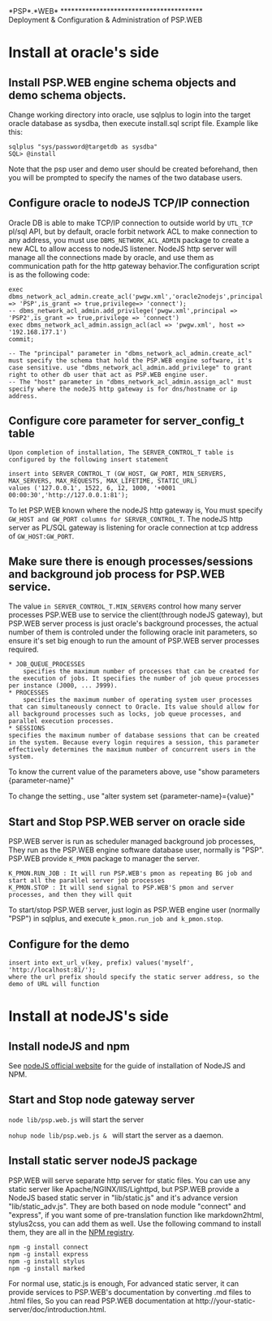 <link type="text/css" rel="stylesheet" href="doc.css" />
<span class="psp_logo">*PSP*.*WEB*<span>
****************************************

<div id="title"> Deployment & Configuration & Administration of PSP.WEB  </div>

Install at oracle's side
===

## Install PSP.WEB engine schema objects and demo schema objects.

  Change working directory into oracle, use sqlplus to login into the target oracle database as sysdba, then execute install.sql script file. Example like this:

	sqlplus "sys/password@targetdb as sysdba"
	SQL> @install

  Note that the psp user and demo user should be created beforehand, then you will be prompted to specify the names of the two database users.

## Configure oracle to nodeJS TCP/IP connection

  Oracle DB is able to make TCP/IP connection to outside world by `UTL_TCP` pl/sql API, but by default, oracle forbit network ACL to make connection to any address, you must use `DBMS_NETWORK_ACL_ADMIN` package to create a new ACL to allow access to nodeJS listener. NodeJS http server will manage all the connections made by oracle, and use them as communication path for the http gateway behavior.The configuration script is as the following code:

	exec dbms_network_acl_admin.create_acl('pwgw.xml','oracle2nodejs',principal => 'PSP',is_grant => true,privilege=> 'connect');
	-- dbms_network_acl_admin.add_privilege('pwgw.xml',principal => 'PSP2',is_grant => true,privilege => 'connect')
	exec dbms_network_acl_admin.assign_acl(acl => 'pwgw.xml', host => '192.168.177.1')
	commit;
	
	-- The "principal" parameter in "dbms_network_acl_admin.create_acl" must specify the schema that hold the PSP.WEB engine software, it's case sensitive. use "dbms_network_acl_admin.add_privilege" to grant right to other db user that act as PSP.WEB engine user.
	-- The "host" parameter in "dbms_network_acl_admin.assign_acl" must specify where the nodeJS http gateway is for dns/hostname or ip address.

## Configure core parameter for **server\_config\_t** table

	Upon completion of installation, The SERVER_CONTROL_T table is configured by the following insert statement

	insert into SERVER_CONTROL_T (GW_HOST, GW_PORT, MIN_SERVERS, MAX_SERVERS, MAX_REQUESTS, MAX_LIFETIME, STATIC_URL)
	values ('127.0.0.1', 1522, 6, 12, 1000, '+0001 00:00:30','http://127.0.0.1:81');	

  To let PSP.WEB known where the nodeJS http gateway is, You must specify `GW_HOST and GW_PORT columns for SERVER_CONTROL_T`. The nodeJS http server as PL/SQL gateway is listening for oracle connection at tcp address of `GW_HOST:GW_PORT`.


## Make sure there is enough processes/sessions and background job process for PSP.WEB service.

  The value `in SERVER_CONTROL_T.MIN_SERVERS` control how many server processes PSP.WEB use to service the client(through nodeJS gateway), but PSP.WEB server process is just oracle's background processes, the actual number of them is controled under the following oracle init parameters, so ensure it's set big enough to run the amount of PSP.WEB server processes required.

	* JOB_QUEUE_PROCESSES
		specifies the maximum number of processes that can be created for the execution of jobs. It specifies the number of job queue processes per instance (J000, ... J999). 
	* PROCESSES
		specifies the maximum number of operating system user processes that can simultaneously connect to Oracle. Its value should allow for all background processes such as locks, job queue processes, and parallel execution processes.
	* SESSIONS
	specifies the maximum number of database sessions that can be created in the system. Because every login requires a session, this parameter effectively determines the maximum number of concurrent users in the system.

  To know the current value of the parameters above, use "show parameters {parameter-name}"

  To change the setting., use "alter system set {parameter-name}={value}"
	
	

## Start and Stop PSP.WEB server on oracle side

  PSP.WEB server is run as scheduler managed background job processes, They run as the PSP.WEB engine software database user, normally is "PSP". PSP.WEB provide `K_PMON` package to manager the server.

	K_PMON.RUN_JOB : It will run PSP.WEB's pmon as repeating BG job and start all the parallel server job processes
	K_PMON.STOP : It will send signal to PSP.WEB'S pmon and server processes, and then they will quit

  To start/stop PSP.WEB server, just login as PSP.WEB engine user (normally "PSP") in sqlplus, and execute `k_pmon.run_job and k_pmon.stop`.


## Configure for the demo

	insert into ext_url_v(key, prefix) values('myself', 'http://localhost:81/');
	where the url prefix should specify the static server address, so the demo of URL will function
	
	
Install at nodeJS's side
===

## Install nodeJS and npm

  See [nodeJS official website](http://nodejs.org/#download) for the guide of installation of NodeJS and NPM.

## Start and Stop node gateway server

  `node lib/psp.web.js` will start the server

  `nohup node lib/psp.web.js & ` will start the server as a daemon.

## Install static server nodeJS package

  PSP.WEB will serve separate http server for static files. You can use any static server like Apache/NGINX/IIS/Lighttpd, but PSP.WEB provide a NodeJS based static server in "lib/static.js" and it's advance version "lib/static\_adv.js".
They are both based on node module "connect" and "express", if you want some of pre-translation function like markdown2html, stylus2css, you can add them as well. Use the following command to install them, they are all in the [NPM registry](http://search.npmjs.org/).

	npm -g install connect
	npm -g install express
	npm -g install stylus
	npm -g install marked

  For normal use, static.js is enough, For advanced static server, it can provide services to PSP.WEB's documentation by converting .md files to .html files, So you can read PSP.WEB documentation at http://your-static-server/doc/introduction.html.
